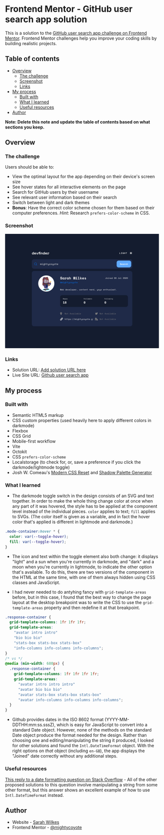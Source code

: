 # Frontend Mentor - GitHub user search app solution

This is a solution to the [GitHub user search app challenge on Frontend Mentor](https://www.frontendmentor.io/challenges/github-user-search-app-Q09YOgaH6). Frontend Mentor challenges help you improve your coding skills by building realistic projects. 

## Table of contents

- [Overview](#overview)
  - [The challenge](#the-challenge)
  - [Screenshot](#screenshot)
  - [Links](#links)
- [My process](#my-process)
  - [Built with](#built-with)
  - [What I learned](#what-i-learned)
  - [Useful resources](#useful-resources)
- [Author](#author)

**Note: Delete this note and update the table of contents based on what sections you keep.**

## Overview

### The challenge

Users should be able to:

- View the optimal layout for the app depending on their device's screen size
- See hover states for all interactive elements on the page
- Search for GitHub users by their username
- See relevant user information based on their search
- Switch between light and dark themes
- **Bonus**: Have the correct color scheme chosen for them based on their computer preferences. _Hint_: Research `prefers-color-scheme` in CSS.

### Screenshot

![Screenshot](./assets/screenshot.jpg)

### Links

- Solution URL: [Add solution URL here](https://your-solution-url.com)
- Live Site URL: [Github user search app](https://mightycoyote.github.io/github-user-search-app/)

## My process

### Built with

- Semantic HTML5 markup
- CSS custom properties (used heavily here to apply different colors in darkmode)
- Flexbox
- CSS Grid
- Mobile-first workflow
- Vite
- Octokit
- CSS `prefers-color-scheme`
- Localstorage (to check for, or, save a preference if you click the darkmode/lightmode toggle)
- Josh W. Comeau's [Modern CSS Reset](https://www.joshwcomeau.com/css/custom-css-reset/) and [Shadow Palette Generator](https://www.joshwcomeau.com/shadow-palette/)

### What I learned

- The darkmode toggle switch in the design consists of an SVG and text together. In order to make the whole thing change color at once when any part of it was hovered, the style has to be applied at the component level instead of the individual pieces. `color` applies to text; `fill` applies to SVGs. (The color itself is given as a variable, and in fact the hover color that's applied is different in lightmode and darkmode.)

```css
.mode-container:hover * {
  color: var(--toggle-hover);
  fill: var(--toggle-hover);
}
```

- The icon and text within the toggle element also both change: it displays "light" and a sun when you're currently in darkmode, and "dark" and a moon when you're currently in lightmode, to indicate the other option that's available. To do this, there are two versions of the component in the HTML at the same time, with one of them always hidden using CSS classes and JavaScript. 

- I had never needed to do antyhing fancy with `grid-template-areas` before, but in this case, I found that the best way to change the page layout at the desktop breakpoint was to write the CSS to use the `grid-template-areas` property and then redefine it at that breakpoint.

```css
.response-container {
  grid-template-columns: 1fr 1fr 1fr;
  grid-template-areas:
    "avatar intro intro"
    "bio bio bio"
    "stats-box stats-box stats-box"
    "info-columns info-columns info-columns";
}
/* vs */
@media (min-width: 680px) {
  .response-container {
    grid-template-columns: 1fr 1fr 1fr 1fr;
    grid-template-areas:
      "avatar intro intro intro"
      "avatar bio bio bio"
      "avatar stats-box stats-box stats-box"
      "avatar info-columns info-columns info-columns";
  }
}
```

- Github provides dates in the ISO 8602 format (YYYY-MM-DDTHH:mm:ss.sssZ), which is easy for JavaScript to convert into a standard Date object. However, none of the methods on the standard Date object produce the format needed for the design. Rather than choosing one and editing/manipulating the string it produced, I looked for other solutions and found the `Intl.DateTimeFormat` object. With the right options on _that_ object (including `en-GB`), the app displays the "Joined" date correctly without any additional steps.

### Useful resources

[This reply to a date formatting question on Stack Overflow](https://stackoverflow.com/a/67715865) - All of the other proposed solutions to this question involve manipulating a string from some other format, but this answer shows an excellent example of how to use `Intl.DateTimeFormat` instead.

## Author

- Website - [Sarah Wilkes](https://mightycoyote.github.io/)
- Frontend Mentor - [@mightycoyote](https://www.frontendmentor.io/profile/mightycoyote)

